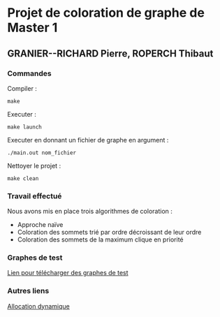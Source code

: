# Projet de coloration de graphe de Master 1

## GRANIER--RICHARD Pierre, ROPERCH Thibaut

### Commandes

Compiler :

    make

Executer :

    make launch

Executer en donnant un fichier de graphe en argument :

    ./main.out nom_fichier

Nettoyer le projet :

    make clean

### Travail effectué

Nous avons mis en place trois algorithmes de coloration :
* Approche naïve
* Coloration des sommets trié par ordre décroissant de leur ordre
* Coloration des sommets de la maximum clique en priorité

### Graphes de test

[Lien pour télécharger des graphes de test](http://www.info.univ-angers.fr/pub/porumbel/graphs/)

### Autres liens

[Allocation dynamique](https://www.rocq.inria.fr/secret/Anne.Canteaut/COURS_C/chapitre3.html)
